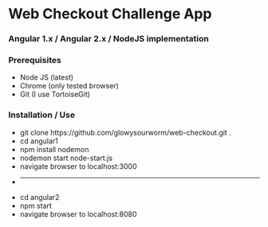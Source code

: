 <h1>Web Checkout Challenge App</h1>

<h3>Angular 1.x / Angular 2.x / NodeJS implementation</h3>

<h3>Prerequisites</h3>
<ul>
	<li>Node JS (latest)</li>
	<li>Chrome (only tested browser)</li>
	<li>Git (I use TortoiseGit)</li>
</ul>

<h3>Installation / Use</h3>
<ul>
	<li>git clone https://github.com/glowysourworm/web-checkout.git .</li>
	<li>cd angular1</li>
	<li>npm install nodemon</li>
	<li>nodemon start node-start.js</li>
	<li>navigate browser to localhost:3000</li>
	<li><hr /></li>
	<li>cd angular2</li>
	<li>npm start</li>
	<li>navigate browser to localhost:8080</li>
</ul>